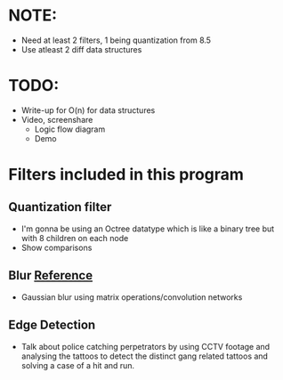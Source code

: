 # NOTE: 
- Need at least 2 filters, 1 being quantization from 8.5
- Use atleast 2 diff data structures

# TODO:
- Write-up for O(n) for data structures
- Video, screenshare
    - Logic flow diagram
    - Demo
    
# Filters included in this program

## Quantization filter
- I'm gonna be using an Octree datatype which is like a binary tree but with 8 children on each node
- Show comparisons 

## Blur [Reference](https://medium.com/@rohit-krishna/coding-gaussian-blur-operation-from-scratch-in-python-f5a9af0a0c0f)
- Gaussian blur using matrix operations/convolution networks

## Edge Detection
- Talk about police catching perpetrators by using CCTV footage and analysing the tattoos to detect the distinct gang related tattoos and solving a case of a hit and run.